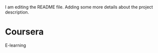 I am editing the README file. Adding some more details about the project description.

# Coursera
E-learning
